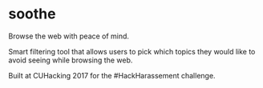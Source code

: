 # soothe

Browse the web with peace of mind.

Smart filtering tool that allows users to pick which topics they would like to avoid seeing while browsing the web.

Built at CUHacking 2017 for the #HackHarassement challenge.
